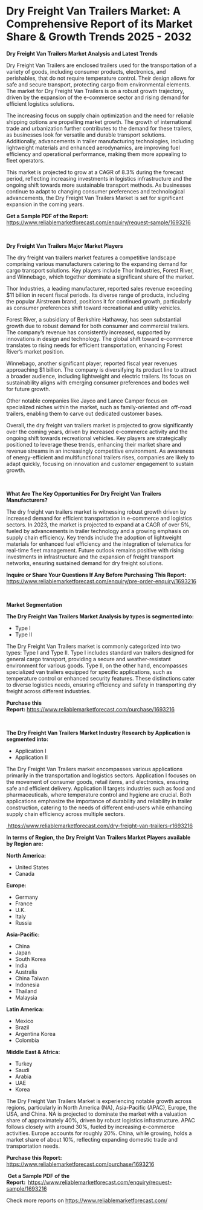 <p><h1>Dry Freight Van Trailers Market: A Comprehensive Report of its Market Share & Growth Trends 2025 - 2032</h1></p><p><strong>Dry Freight Van Trailers Market Analysis and Latest Trends</strong></p>
<p><p>Dry Freight Van Trailers are enclosed trailers used for the transportation of a variety of goods, including consumer products, electronics, and perishables, that do not require temperature control. Their design allows for safe and secure transport, protecting cargo from environmental elements. The market for Dry Freight Van Trailers is on a robust growth trajectory, driven by the expansion of the e-commerce sector and rising demand for efficient logistics solutions.</p><p>The increasing focus on supply chain optimization and the need for reliable shipping options are propelling market growth. The growth of international trade and urbanization further contributes to the demand for these trailers, as businesses look for versatile and durable transport solutions. Additionally, advancements in trailer manufacturing technologies, including lightweight materials and enhanced aerodynamics, are improving fuel efficiency and operational performance, making them more appealing to fleet operators.</p><p>This market is projected to grow at a CAGR of 8.3% during the forecast period, reflecting increasing investments in logistics infrastructure and the ongoing shift towards more sustainable transport methods. As businesses continue to adapt to changing consumer preferences and technological advancements, the Dry Freight Van Trailers Market is set for significant expansion in the coming years.</p></p>
<p><strong>Get a Sample PDF of the Report:&nbsp;</strong> <a href="https://www.reliablemarketforecast.com/enquiry/request-sample/1693216?utm_campaign=2533&utm_medium=2&utm_source=Github&utm_content=ia&utm_term=27032025&utm_id=dry-freight-van-trailers">https://www.reliablemarketforecast.com/enquiry/request-sample/1693216</a></p>
<p>&nbsp;</p>
<p><strong>Dry Freight Van Trailers Major Market Players</strong></p>
<p><p>The dry freight van trailers market features a competitive landscape comprising various manufacturers catering to the expanding demand for cargo transport solutions. Key players include Thor Industries, Forest River, and Winnebago, which together dominate a significant share of the market.</p><p>Thor Industries, a leading manufacturer, reported sales revenue exceeding $11 billion in recent fiscal periods. Its diverse range of products, including the popular Airstream brand, positions it for continued growth, particularly as consumer preferences shift toward recreational and utility vehicles. </p><p>Forest River, a subsidiary of Berkshire Hathaway, has seen substantial growth due to robust demand for both consumer and commercial trailers. The company’s revenue has consistently increased, supported by innovations in design and technology. The global shift toward e-commerce translates to rising needs for efficient transportation, enhancing Forest River’s market position.</p><p>Winnebago, another significant player, reported fiscal year revenues approaching $1 billion. The company is diversifying its product line to attract a broader audience, including lightweight and electric trailers. Its focus on sustainability aligns with emerging consumer preferences and bodes well for future growth.</p><p>Other notable companies like Jayco and Lance Camper focus on specialized niches within the market, such as family-oriented and off-road trailers, enabling them to carve out dedicated customer bases.</p><p>Overall, the dry freight van trailers market is projected to grow significantly over the coming years, driven by increased e-commerce activity and the ongoing shift towards recreational vehicles. Key players are strategically positioned to leverage these trends, enhancing their market share and revenue streams in an increasingly competitive environment. As awareness of energy-efficient and multifunctional trailers rises, companies are likely to adapt quickly, focusing on innovation and customer engagement to sustain growth.</p></p>
<p>&nbsp;</p>
<p><strong>What Are The Key Opportunities For Dry Freight Van Trailers Manufacturers?</strong></p>
<p><p>The dry freight van trailers market is witnessing robust growth driven by increased demand for efficient transportation in e-commerce and logistics sectors. In 2023, the market is projected to expand at a CAGR of over 5%, fueled by advancements in trailer technology and a growing emphasis on supply chain efficiency. Key trends include the adoption of lightweight materials for enhanced fuel efficiency and the integration of telematics for real-time fleet management. Future outlook remains positive with rising investments in infrastructure and the expansion of freight transport networks, ensuring sustained demand for dry freight solutions.</p></p>
<p><strong>Inquire or Share Your Questions If Any Before Purchasing This Report:</strong> <a href="https://www.reliablemarketforecast.com/enquiry/pre-order-enquiry/1693216?utm_campaign=2533&utm_medium=2&utm_source=Github&utm_content=ia&utm_term=27032025&utm_id=dry-freight-van-trailers">https://www.reliablemarketforecast.com/enquiry/pre-order-enquiry/1693216</a></p>
<p>&nbsp;</p>
<p><strong>Market Segmentation</strong></p>
<p><strong>The Dry Freight Van Trailers Market Analysis by types is segmented into:</strong></p>
<p><ul><li>Type I</li><li>Type II</li></ul></p>
<p><p>The Dry Freight Van Trailers market is commonly categorized into two types: Type I and Type II. Type I includes standard van trailers designed for general cargo transport, providing a secure and weather-resistant environment for various goods. Type II, on the other hand, encompasses specialized van trailers equipped for specific applications, such as temperature control or enhanced security features. These distinctions cater to diverse logistics needs, ensuring efficiency and safety in transporting dry freight across different industries.</p></p>
<p><strong>Purchase this Report:&nbsp;</strong><a href="https://www.reliablemarketforecast.com/purchase/1693216?utm_campaign=2533&utm_medium=2&utm_source=Github&utm_content=ia&utm_term=27032025&utm_id=dry-freight-van-trailers">https://www.reliablemarketforecast.com/purchase/1693216</a></p>
<p>&nbsp;</p>
<p><strong>The Dry Freight Van Trailers Market Industry Research by Application is segmented into:</strong></p>
<p><ul><li>Application I</li><li>Application II</li></ul></p>
<p><p>The Dry Freight Van Trailers market encompasses various applications primarily in the transportation and logistics sectors. Application I focuses on the movement of consumer goods, retail items, and electronics, ensuring safe and efficient delivery. Application II targets industries such as food and pharmaceuticals, where temperature control and hygiene are crucial. Both applications emphasize the importance of durability and reliability in trailer construction, catering to the needs of different end-users while enhancing supply chain efficiency across multiple sectors.</p></p>
<p><a href="https://www.reliablemarketforecast.com/dry-freight-van-trailers-r1693216?utm_campaign=2533&utm_medium=2&utm_source=Github&utm_content=ia&utm_term=27032025&utm_id=dry-freight-van-trailers">&nbsp;https://www.reliablemarketforecast.com/dry-freight-van-trailers-r1693216</a></p>
<p><strong>In terms of Region, the Dry Freight Van Trailers Market Players available by Region are:</strong></p>
<p>
    <p> <strong> North America: </strong>
        <ul>
            <li>United States</li>
            <li>Canada</li>
        </ul>
        </p> 
    <p> <strong> Europe: </strong>
        <ul>
            <li>Germany</li>
            <li>France</li>
            <li>U.K.</li>
            <li>Italy</li>
            <li>Russia</li>
        </ul>
        </p> 
    <p> <strong> Asia-Pacific: </strong>
        <ul>
            <li>China</li>
            <li>Japan</li>
            <li>South Korea</li>
            <li>India</li>
            <li>Australia</li>
            <li>China Taiwan</li>
            <li>Indonesia</li>
            <li>Thailand</li>
            <li>Malaysia</li>
        </ul>
        </p> 
    <p> <strong> Latin America: </strong>
        <ul>
            <li>Mexico</li>
            <li>Brazil</li>
            <li>Argentina Korea</li>
            <li>Colombia</li>
        </ul>
        </p> 
    <p> <strong> Middle East & Africa: </strong>
        <ul>
            <li>Turkey</li>
            <li>Saudi</li>
            <li>Arabia</li>
            <li>UAE</li>
            <li>Korea</li>
        </ul>
    </p>
    </p>
<p><p>The Dry Freight Van Trailers Market is experiencing notable growth across regions, particularly in North America (NA), Asia-Pacific (APAC), Europe, the USA, and China. NA is projected to dominate the market with a valuation share of approximately 40%, driven by robust logistics infrastructure. APAC follows closely with around 30%, fueled by increasing e-commerce activities. Europe accounts for roughly 20%. China, while growing, holds a market share of about 10%, reflecting expanding domestic trade and transportation needs.</p></p>
<p><strong>Purchase this Report: </strong><a href="https://www.reliablemarketforecast.com/purchase/1693216?utm_campaign=2533&utm_medium=2&utm_source=Github&utm_content=ia&utm_term=27032025&utm_id=dry-freight-van-trailers">https://www.reliablemarketforecast.com/purchase/1693216</a></p>
<p>&nbsp;<strong>Get a Sample PDF of the Report:&nbsp;&nbsp;</strong><a href="https://www.reliablemarketforecast.com/enquiry/request-sample/1693216?utm_campaign=2533&utm_medium=2&utm_source=Github&utm_content=ia&utm_term=27032025&utm_id=dry-freight-van-trailers">https://www.reliablemarketforecast.com/enquiry/request-sample/1693216</a></p>
<p><strong></strong></p>
<p>Check more reports on <a href="https://www.reliablemarketforecast.com/?utm_campaign=2533&utm_medium=2&utm_source=Github&utm_content=ia&utm_term=27032025&utm_id=dry-freight-van-trailers">https://www.reliablemarketforecast.com/</a></p>